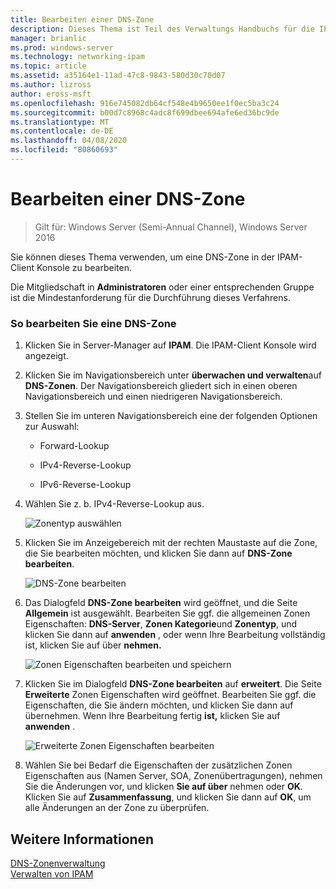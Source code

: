 ```yaml
---
title: Bearbeiten einer DNS-Zone
description: Dieses Thema ist Teil des Verwaltungs Handbuchs für die IP-Adressverwaltung (IPAM) in Windows Server 2016.
manager: brianlic
ms.prod: windows-server
ms.technology: networking-ipam
ms.topic: article
ms.assetid: a35164e1-11ad-47c8-9843-580d30c70d07
ms.author: lizross
author: eross-msft
ms.openlocfilehash: 916e745082db64cf548e4b9650ee1f0ec5ba3c24
ms.sourcegitcommit: b00d7c8968c4adc8f699dbee694afe6ed36bc9de
ms.translationtype: MT
ms.contentlocale: de-DE
ms.lasthandoff: 04/08/2020
ms.locfileid: "80860693"
---
```

# <a name="edit-a-dns-zone"></a>Bearbeiten einer DNS-Zone

>Gilt für: Windows Server (Semi-Annual Channel), Windows Server 2016

Sie können dieses Thema verwenden, um eine DNS-Zone in der IPAM-Client Konsole zu bearbeiten.  
  
Die Mitgliedschaft in **Administratoren** oder einer entsprechenden Gruppe ist die Mindestanforderung für die Durchführung dieses Verfahrens.  
  
### <a name="to-edit-a-dns-zone"></a>So bearbeiten Sie eine DNS-Zone  
  
1.  Klicken Sie in Server-Manager auf **IPAM**. Die IPAM-Client Konsole wird angezeigt.  
  
2.  Klicken Sie im Navigationsbereich unter **überwachen und verwalten**auf **DNS-Zonen**. Der Navigationsbereich gliedert sich in einen oberen Navigationsbereich und einen niedrigeren Navigationsbereich.  
  
3.  Stellen Sie im unteren Navigationsbereich eine der folgenden Optionen zur Auswahl:  
  
    -   Forward-Lookup  
  
    -   IPv4-Reverse-Lookup  
  
    -   IPv6-Reverse-Lookup  
  
4.  Wählen Sie z. b. IPv4-Reverse-Lookup aus.  
  
    ![Zonentyp auswählen](../../media/Edit-a-DNS-Zone/ipam_EditZone_01.jpg)  
  
5.  Klicken Sie im Anzeigebereich mit der rechten Maustaste auf die Zone, die Sie bearbeiten möchten, und klicken Sie dann auf **DNS-Zone bearbeiten**.  
  
    ![DNS-Zone bearbeiten](../../media/Edit-a-DNS-Zone/ipam_EditZone_02.jpg)  
  
6.  Das Dialogfeld **DNS-Zone bearbeiten** wird geöffnet, und die Seite **Allgemein** ist ausgewählt. Bearbeiten Sie ggf. die allgemeinen Zonen Eigenschaften: **DNS-Server**, **Zonen Kategorie**und **Zonentyp**, und klicken Sie dann auf **anwenden** , oder wenn Ihre Bearbeitung vollständig ist, klicken Sie auf über **nehmen.**  
  
    ![Zonen Eigenschaften bearbeiten und speichern](../../media/Edit-a-DNS-Zone/ipam_EditZone_03a.jpg)  
  
7.  Klicken Sie im Dialogfeld **DNS-Zone bearbeiten** auf **erweitert**. Die Seite **Erweiterte** Zonen Eigenschaften wird geöffnet. Bearbeiten Sie ggf. die Eigenschaften, die Sie ändern möchten, und klicken Sie dann auf übernehmen. Wenn Ihre Bearbeitung fertig **ist,** klicken Sie auf **anwenden** .  
  
    ![Erweiterte Zonen Eigenschaften bearbeiten](../../media/Edit-a-DNS-Zone/ipam_EditZone_04a.jpg)  
  
8.  Wählen Sie bei Bedarf die Eigenschaften der zusätzlichen Zonen Eigenschaften aus (Namen Server, SOA, Zonenübertragungen), nehmen Sie die Änderungen vor, und klicken **Sie auf über** nehmen oder **OK**. Klicken Sie auf **Zusammenfassung**, und klicken Sie dann auf **OK**, um alle Änderungen an der Zone zu überprüfen.  
  
## <a name="see-also"></a>Weitere Informationen  
[DNS-Zonenverwaltung](DNS-Zone-Management.md)  
[Verwalten von IPAM](Manage-IPAM.md)  
  


